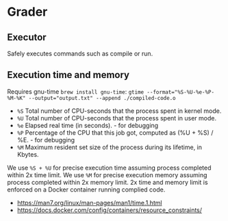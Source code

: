 # Grader

## Executor

Safely executes commands such as compile or run.

## Execution time and memory

Requires gnu-time `brew install gnu-time`: `gtime --format="%S-%U-%e-%P-%M-%K" --output="output.txt" --append ./compiled-code.o`

- `%S` Total number of CPU-seconds that the process spent in kernel mode.
- `%U` Total number of CPU-seconds that the process spent in user mode.
- `%e` Elapsed real time (in seconds). - for debugging
- `%P` Percentage of the CPU that this job got, computed as (%U + %S) / %E. - for debugging
- `%M` Maximum resident set size of the process during its lifetime, in Kbytes.

We use `%S + %U` for precise execution time assuming process completed within 2x time limit. We use `%M` for precise
execution memory assuming process completed within 2x memory limit. 2x time and memory limit is enforced on a Docker
container running complied code.

- https://man7.org/linux/man-pages/man1/time.1.html
- https://docs.docker.com/config/containers/resource_constraints/
